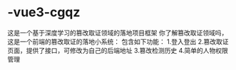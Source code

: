 # -vue3-cgqz
这是一个基于深度学习的篡改取证领域的落地项目框架
你了解篡改取证领域吗，这是一个前端的篡改取证的落地小系统：
包含如下功能：
1.登入登出
2.篡改取证页面，提供了接口，可修改为自己的后端地址
3.篡改检测历史
4.简单的人物权限管理
